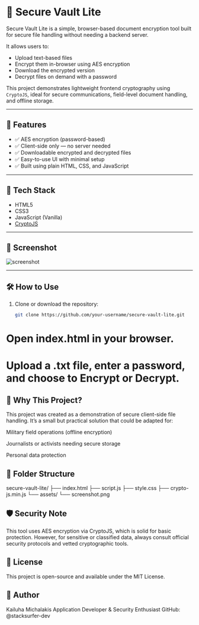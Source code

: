 # 🔐 Secure Vault Lite

Secure Vault Lite is a simple, browser-based document encryption tool built for secure file handling without needing a backend server.

It allows users to:
- Upload text-based files
- Encrypt them in-browser using AES encryption
- Download the encrypted version
- Decrypt files on demand with a password

This project demonstrates lightweight frontend cryptography using `CryptoJS`, ideal for secure communications, field-level document handling, and offline storage.

---

## 🚀 Features

- ✅ AES encryption (password-based)
- ✅ Client-side only — no server needed
- ✅ Downloadable encrypted and decrypted files
- ✅ Easy-to-use UI with minimal setup
- ✅ Built using plain HTML, CSS, and JavaScript

---

## 🔧 Tech Stack

- HTML5
- CSS3
- JavaScript (Vanilla)
- [CryptoJS](https://github.com/brix/crypto-js)

---

## 📸 Screenshot

![screenshot](assets/screenshot.png) <!-- Optional: Add a screenshot of the UI -->

---

## 🛠️ How to Use

1. Clone or download the repository:
   ```bash
   git clone https://github.com/your-username/secure-vault-lite.git
# Open index.html in your browser.

# Upload a .txt file, enter a password, and choose to Encrypt or Decrypt.

## 🧠 Why This Project?
This project was created as a demonstration of secure client-side file handling. It’s a small but practical solution that could be adapted for:

Military field operations (offline encryption)

Journalists or activists needing secure storage

Personal data protection

## 📁 Folder Structure
secure-vault-lite/
├── index.html
├── script.js
├── style.css
├── crypto-js.min.js
└── assets/
    └── screenshot.png
    
## 🛡️ Security Note
This tool uses AES encryption via CryptoJS, which is solid for basic protection. However, for sensitive or classified data, always consult official security protocols and vetted cryptographic tools.

## 📄 License
This project is open-source and available under the MIT License.

## 👤 Author
Kailuha Michalakis
Application Developer & Security Enthusiast
GitHub: @stacksurfer-dev


